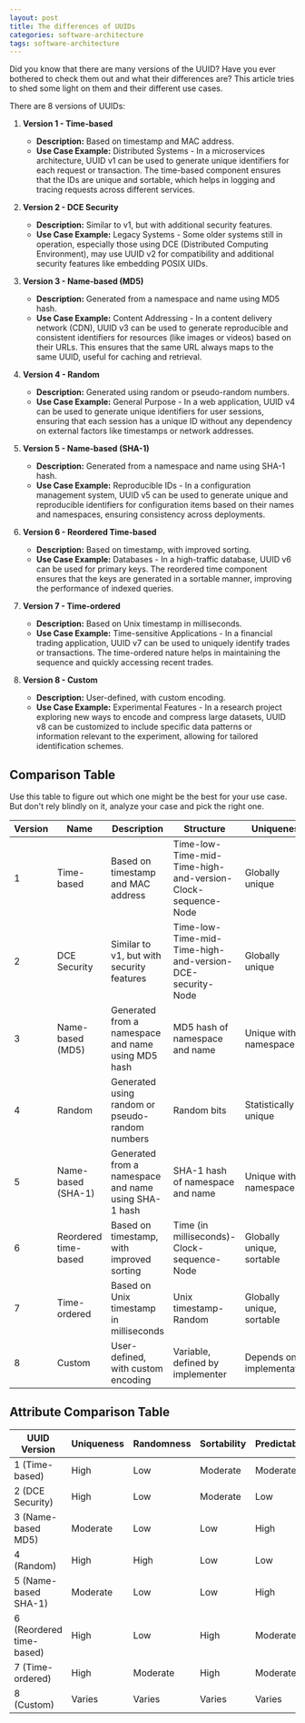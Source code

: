```yaml
---
layout: post
title: The differences of UUIDs
categories: software-architecture
tags: software-architecture
---
```


Did you know that there are many versions of the UUID? Have you ever bothered to check them out and what their differences are? This article tries to shed some light on them and their different use cases.


There are 8 versions of UUIDs:

1. **Version 1 - Time-based**
   - **Description:** Based on timestamp and MAC address.
   - **Use Case Example:** Distributed Systems - In a microservices architecture, UUID v1 can be used to generate unique identifiers for each request or transaction. The time-based component ensures that the IDs are unique and sortable, which helps in logging and tracing requests across different services.

2. **Version 2 - DCE Security**
   - **Description:** Similar to v1, but with additional security features.
   - **Use Case Example:** Legacy Systems - Some older systems still in operation, especially those using DCE (Distributed Computing Environment), may use UUID v2 for compatibility and additional security features like embedding POSIX UIDs.

3. **Version 3 - Name-based (MD5)**
   - **Description:** Generated from a namespace and name using MD5 hash.
   - **Use Case Example:** Content Addressing - In a content delivery network (CDN), UUID v3 can be used to generate reproducible and consistent identifiers for resources (like images or videos) based on their URLs. This ensures that the same URL always maps to the same UUID, useful for caching and retrieval.

4. **Version 4 - Random**
   - **Description:** Generated using random or pseudo-random numbers.
   - **Use Case Example:** General Purpose - In a web application, UUID v4 can be used to generate unique identifiers for user sessions, ensuring that each session has a unique ID without any dependency on external factors like timestamps or network addresses.

5. **Version 5 - Name-based (SHA-1)**
   - **Description:** Generated from a namespace and name using SHA-1 hash.
   - **Use Case Example:** Reproducible IDs - In a configuration management system, UUID v5 can be used to generate unique and reproducible identifiers for configuration items based on their names and namespaces, ensuring consistency across deployments.

6. **Version 6 - Reordered Time-based**
   - **Description:** Based on timestamp, with improved sorting.
   - **Use Case Example:** Databases - In a high-traffic database, UUID v6 can be used for primary keys. The reordered time component ensures that the keys are generated in a sortable manner, improving the performance of indexed queries.

7. **Version 7 - Time-ordered**
   - **Description:** Based on Unix timestamp in milliseconds.
   - **Use Case Example:** Time-sensitive Applications - In a financial trading application, UUID v7 can be used to uniquely identify trades or transactions. The time-ordered nature helps in maintaining the sequence and quickly accessing recent trades.

8. **Version 8 - Custom**
   - **Description:** User-defined, with custom encoding.
   - **Use Case Example:** Experimental Features - In a research project exploring new ways to encode and compress large datasets, UUID v8 can be customized to include specific data patterns or information relevant to the experiment, allowing for tailored identification schemes.

## Comparison Table

Use this table to figure out which one might be the best for your use case. But don't rely blindly on it, analyze your case and pick the right one.

| Version | Name | Description | Structure | Uniqueness | Use Cases |
|---------|------|-------------|-----------|------------|-----------|
| 1 | Time-based | Based on timestamp and MAC address | Time-low-Time-mid-Time-high-and-version-Clock-sequence-Node | Globally unique | Distributed systems, logging |
| 2 | DCE Security | Similar to v1, but with security features | Time-low-Time-mid-Time-high-and-version-DCE-security-Node | Globally unique | Legacy systems, rarely used |
| 3 | Name-based (MD5) | Generated from a namespace and name using MD5 hash | MD5 hash of namespace and name | Unique within namespace | Content addressing, reproducible IDs |
| 4 | Random | Generated using random or pseudo-random numbers | Random bits | Statistically unique | General purpose, default in many systems |
| 5 | Name-based (SHA-1) | Generated from a namespace and name using SHA-1 hash | SHA-1 hash of namespace and name | Unique within namespace | Content addressing, reproducible IDs |
| 6 | Reordered time-based | Based on timestamp, with improved sorting | Time (in milliseconds)-Clock-sequence-Node | Globally unique, sortable | Time-ordered operations, databases |
| 7 | Time-ordered | Based on Unix timestamp in milliseconds | Unix timestamp-Random | Globally unique, sortable | Time-sensitive applications, databases |
| 8 | Custom | User-defined, with custom encoding | Variable, defined by implementer | Depends on implementation | Special use cases, experimental |

## Attribute Comparison Table

| UUID Version | Uniqueness | Randomness | Sortability | Predictability | Security | Performance | Simplicity |
|--------------|------------|------------|-------------|----------------|----------|-------------|------------|
| 1 (Time-based) | High | Low | Moderate | Moderate | Low | High | Moderate |
| 2 (DCE Security) | High | Low | Moderate | Low | Moderate | Moderate | Low |
| 3 (Name-based MD5) | Moderate | Low | Low | High | Low | High | High |
| 4 (Random) | High | High | Low | Low | Moderate | High | High |
| 5 (Name-based SHA-1) | Moderate | Low | Low | High | Moderate | High | High |
| 6 (Reordered time-based) | High | Low | High | Moderate | Low | High | Moderate |
| 7 (Time-ordered) | High | Moderate | High | Moderate | Low | High | High |
| 8 (Custom) | Varies | Varies | Varies | Varies | Varies | Varies | Low |